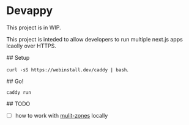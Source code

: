 # Devappy

This project is in WIP.

This project is inteded to allow developers to run multiple next.js apps lcaolly over HTTPS.

## Setup

`curl -sS https://webinstall.dev/caddy | bash`.

## Go!

`caddy run`

## TODO

- [ ] how to work with [mulit-zones](https://nextjs.org/docs/advanced-features/multi-zones) locally
